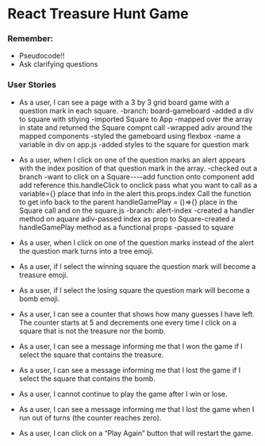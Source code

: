 # React Treasure Hunt Game

### Remember:
- Pseudocode!!
- Ask clarifying questions

### User Stories
- As a user, I can see a page with a 3 by 3 grid board game with a question mark in each square.
-branch: board-gameboard
-added a div to square with stlying
-imported Square to App
-mapped over the array in state and returned the Square compnt call
-wrapped adiv around the mapped components
-styled the gameboard using flexbox
-name a variable in div on app.js
-added styles to the square for question mark

- As a user, when I click on one of the question marks an alert appears with the index position of that question mark in the array.
-checked out a branch
-want to click on a Square----add function onto component add add reference this.handleClick to onclick
pass what you want to call as a variable={}
  place that info in the alert this.props.index
Call the function to get info back to the parent handleGamePlay = ()=>{}
place in the Square call and on the square.js
-branch: alert-index
-created a handler method on aquare adiv-passed index as prop to Square-created a handleGamePlay method as a functional props
-passed to square

- As a user, when I click on one of the question marks instead of the alert the question mark turns into a tree emoji.
- As a user, if I select the winning square the question mark will become a treasure emoji.
- As a user, if I select the losing square the question mark will become a bomb emoji.
- As a user, I can see a counter that shows how many guesses I have left. The counter starts at 5 and decrements one every time I click on a square that is not the treasure nor the bomb.
- As a user, I can see a message informing me that I won the game if I select the square that contains the treasure.
- As a user, I can see a message informing me that I lost the game if I select the square that contains the bomb.
- As a user, I cannot continue to play the game after I win or lose.
- As a user, I can see a message informing me that I lost the game when I run out of turns (the counter reaches zero).
- As a user, I can click on a “Play Again” button that will restart the game.
